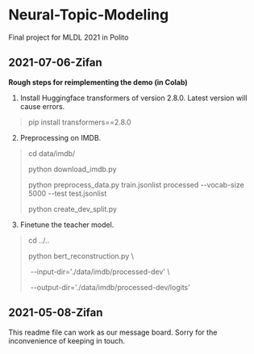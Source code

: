 # Neural-Topic-Modeling

 Final project for MLDL 2021 in Polito





## 2021-07-06-Zifan

**Rough steps for reimplementing the demo (in Colab)**

1. Install Huggingface transformers of version 2.8.0. Latest version will cause errors.

> pip install transformers==2.8.0



2. Preprocessing on IMDB.

> cd data/imdb/
>
> python download_imdb.py
>
> python preprocess_data.py train.jsonlist processed --vocab-size 5000 --test test.jsonlist
>
> python create_dev_split.py



3. Finetune the teacher model.

> cd ../..
>
> python bert_reconstruction.py \
>
> ​    --input-dir='./data/imdb/processed-dev' \
>
> ​    --output-dir='./data/imdb/processed-dev/logits'





## 2021-05-08-Zifan

This readme file can work as our message board. Sorry for the inconvenience of keeping in touch.
